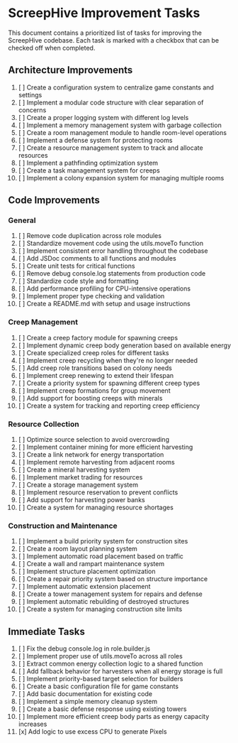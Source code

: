 # ScreepHive Improvement Tasks

This document contains a prioritized list of tasks for improving the ScreepHive codebase. Each task is marked with a checkbox that can be checked off when completed.

## Architecture Improvements

1. [ ] Create a configuration system to centralize game constants and settings
2. [ ] Implement a modular code structure with clear separation of concerns
3. [ ] Create a proper logging system with different log levels
4. [ ] Implement a memory management system with garbage collection
5. [ ] Create a room management module to handle room-level operations
6. [ ] Implement a defense system for protecting rooms
7. [ ] Create a resource management system to track and allocate resources
8. [ ] Implement a pathfinding optimization system
9. [ ] Create a task management system for creeps
10. [ ] Implement a colony expansion system for managing multiple rooms

## Code Improvements

### General

1. [ ] Remove code duplication across role modules
2. [ ] Standardize movement code using the utils.moveTo function
3. [ ] Implement consistent error handling throughout the codebase
4. [ ] Add JSDoc comments to all functions and modules
5. [ ] Create unit tests for critical functions
6. [ ] Remove debug console.log statements from production code
7. [ ] Standardize code style and formatting
8. [ ] Add performance profiling for CPU-intensive operations
9. [ ] Implement proper type checking and validation
10. [ ] Create a README.md with setup and usage instructions

### Creep Management

1. [ ] Create a creep factory module for spawning creeps
2. [ ] Implement dynamic creep body generation based on available energy
3. [ ] Create specialized creep roles for different tasks
4. [ ] Implement creep recycling when they're no longer needed
5. [ ] Add creep role transitions based on colony needs
6. [ ] Implement creep renewing to extend their lifespan
7. [ ] Create a priority system for spawning different creep types
8. [ ] Implement creep formations for group movement
9. [ ] Add support for boosting creeps with minerals
10. [ ] Create a system for tracking and reporting creep efficiency

### Resource Collection

1. [ ] Optimize source selection to avoid overcrowding
2. [ ] Implement container mining for more efficient harvesting
3. [ ] Create a link network for energy transportation
4. [ ] Implement remote harvesting from adjacent rooms
5. [ ] Create a mineral harvesting system
6. [ ] Implement market trading for resources
7. [ ] Create a storage management system
8. [ ] Implement resource reservation to prevent conflicts
9. [ ] Add support for harvesting power banks
10. [ ] Create a system for managing resource shortages

### Construction and Maintenance

1. [ ] Implement a build priority system for construction sites
2. [ ] Create a room layout planning system
3. [ ] Implement automatic road placement based on traffic
4. [ ] Create a wall and rampart maintenance system
5. [ ] Implement structure placement optimization
6. [ ] Create a repair priority system based on structure importance
7. [ ] Implement automatic extension placement
8. [ ] Create a tower management system for repairs and defense
9. [ ] Implement automatic rebuilding of destroyed structures
10. [ ] Create a system for managing construction site limits

## Immediate Tasks

1. [ ] Fix the debug console.log in role.builder.js
2. [ ] Implement proper use of utils.moveTo across all roles
3. [ ] Extract common energy collection logic to a shared function
4. [ ] Add fallback behavior for harvesters when all energy storage is full
5. [ ] Implement priority-based target selection for builders
6. [ ] Create a basic configuration file for game constants
7. [ ] Add basic documentation for existing code
8. [ ] Implement a simple memory cleanup system
9. [ ] Create a basic defense response using existing towers
10. [ ] Implement more efficient creep body parts as energy capacity increases
11. [x] Add logic to use excess CPU to generate Pixels
